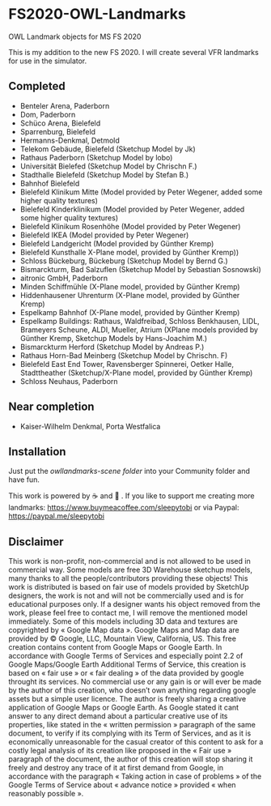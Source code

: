 # FS2020-OWL-Landmarks
OWL Landmark objects for MS FS 2020

This is my addition to the new FS 2020. I will create several VFR landmarks for use in the simulator.

## Completed
* Benteler Arena, Paderborn
* Dom, Paderborn
* Schüco Arena, Bielefeld
* Sparrenburg, Bielefeld
* Hermanns-Denkmal, Detmold
* Telekom Gebäude, Bielefeld (Sketchup Model by Jk)
* Rathaus Paderborn (Sketchup Model by lobo)
* Universität Bielefed (Sketchup Model by Chrischn F.)
* Stadthalle Bielefeld (Sketchup Model by Stefan B.)
* Bahnhof Bielefeld
* Bielefeld Klinikum Mitte (Model provided by Peter Wegener, added some higher quality textures)
* Bielefeld Kinderklinikum (Model provided by Peter Wegener, added some higher quality textures)
* Bielefeld Klinikum Rosenhöhe (Model provided by Peter Wegener)
* Bielefeld IKEA (Model provided by Peter Wegener)
* Bielefeld Landgericht (Model provided by Günther Kremp)
* Bielefeld Kunsthalle X-Plane model, provided by Günther Kremp))
* Schloss Bückeburg, Bückeburg (Sketchup Model by Bernd G.)
* Bismarckturm, Bad Salzuflen (Sketchup Model by Sebastian Sosnowski)
* aitronic GmbH, Paderborn
* Minden Schiffmühle (X-Plane model, provided by Günther Kremp)
* Hiddenhausener Uhrenturm (X-Plane model, provided by Günther Kremp)
* Espelkamp Bahnhof (X-Plane model, provided by Günther Kremp)
* Espelkamp Buildings: Rathaus, Waldfreibad, Schloss Benkhausen, LIDL, Brameyers Scheune, ALDI, Mueller, Atrium (XPlane models provided by Günther Kremp, Sketchup Models by Hans-Joachim M.)
* Bismarckturm Herford (Sketchup Model by Andreas P.)
* Rathaus Horn-Bad Meinberg (Sketchup Model by Chrischn. F)
* Bielefeld East End Tower, Ravensberger Spinnerei, Oetker Halle, Stadttheather (Sketchup/X-Plane model, provided by Günther Kremp)
* Schloss Neuhaus, Paderborn

## Near completion
* Kaiser-Wilhelm Denkmal, Porta Westfalica


## Installation
Just put the *owllandmarks-scene folder* into your Community folder and have fun.


This work is powered by :coffee: and :beer: . If you like to support me creating more landmarks: https://www.buymeacoffee.com/sleepytobi or via Paypal: https://paypal.me/sleepytobi 


## Disclaimer
This work is non-profit, non-commercial and is not allowed to be used in commercial way. 
Some models are free 3D Warehouse sketchup models, many thanks to all the people/contributors providing these objects!
This work is distributed is based on fair use of models provided by SketchUp designers, the work is not and will not be commercially used and is for educational purposes only. If a designer wants his object removed from the work, please feel free to contact me, I will remove the mentioned model immediately.
Some of this models including 3D data and textures are copyrighted by « Google Map data ». Google Maps and Map data are provided by © Google, LLC, Mountain View, California, US. This free creation contains content from Google Maps or Google Earth. In accordance with Google Terms of Services and especially point 2.2 of Google Maps/Google Earth Additional Terms of Service, this creation is based on « fair use » or « fair dealing » of the data provided by google throught its services. No commercial use or any gain is or will ever be made by the author of this creation, who doesn’t own anything regarding google assets but a simple user licence. The author is freely sharing a creative application of Google Maps or Google Earth. As Google stated it cant answer to any direct demand about a particular creative use of its properties, like stated in the « written permission » paragraph of the same document, to verify if its complying with its Term of Services, and as it is economically unreasonable for the casual creator of this content to ask for a costly legal analysis of its creation like proposed in the « Fair use » paragraph of the document, the author of this creation will stop sharing it freely and destroy any trace of it at first demand from Google, in accordance with the paragraph « Taking action in case of problems » of the Google Terms of Service about « advance notice » provided « when reasonably possible ».
